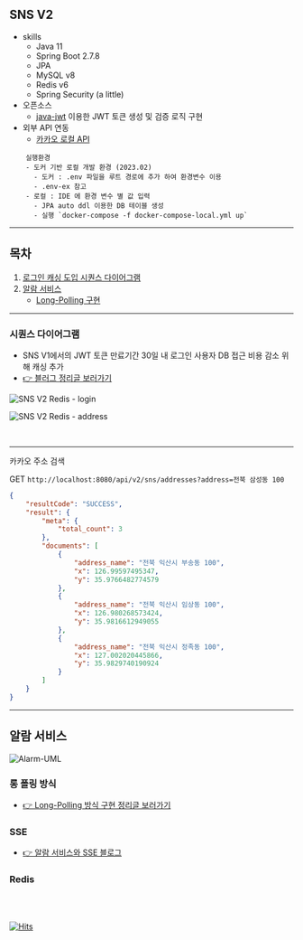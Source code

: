 ## SNS V2

- skills
    - Java 11
    - Spring Boot 2.7.8
    - JPA
    - MySQL v8
    - Redis v6
    - Spring Security (a little)
- 오픈소스
    - [java-jwt](https://github.com/auth0/java-jwt) 이용한 JWT 토큰 생성 및 검증 로직 구현
- 외부 API 연동
    - [카카오 로컬 API](https://developers.kakao.com/docs/latest/ko/local/dev-guide)

```
    실행환경
    - 도커 기반 로컬 개발 환경 (2023.02)
      - 도커 : .env 파일을 루트 경로에 추가 하여 환경변수 이용
      - .env-ex 참고
    - 로컬 : IDE 에 환경 변수 별 값 입력
      - JPA auto ddl 이용한 DB 테이블 생성
      - 실행 `docker-compose -f docker-compose-local.yml up`

```

---

## 목차

1. [로그인 캐싱 도입 시퀀스 다이어그램](#시퀀스-다이어그램)
2. [알람 서비스](#알람-서비스)
    - [Long-Polling 구현](#롱-폴링-방식)

---

### 시퀀스 다이어그램

- SNS V1에서의 JWT 토큰 만료기간 30일 내 로그인 사용자 DB 접근 비용 감소 위해 캐싱 추가
- [👉 블러그 정리글 보러가기](https://velog.io/@sally_devv/JWT-%ED%86%A0%ED%81%B0%EB%A7%8C-%EC%9D%B4%EC%9A%A9%ED%95%B4%EB%B3%B4%EB%A0%A4-%ED%95%9C-%EB%A1%9C%EA%B7%B8%EC%9D%B8)

![SNS V2 Redis - login](https://user-images.githubusercontent.com/96989782/217999145-44583dee-65be-4bdd-82e6-966fc2e6174e.png)

![SNS V2 Redis - address](https://user-images.githubusercontent.com/96989782/217998936-ba851f15-2a68-453e-aaaa-b9befdff5614.png)


<br>

---

카카오 주소 검색

GET `http://localhost:8080/api/v2/sns/addresses?address=전북 삼성동 100`

``` json
{
    "resultCode": "SUCCESS",
    "result": {
        "meta": {
            "total_count": 3
        },
        "documents": [
            {
                "address_name": "전북 익산시 부송동 100",
                "x": 126.99597495347,
                "y": 35.9766482774579
            },
            {
                "address_name": "전북 익산시 임상동 100",
                "x": 126.980268573424,
                "y": 35.9816612949055
            },
            {
                "address_name": "전북 익산시 정족동 100",
                "x": 127.002020445866,
                "y": 35.9829740190924
            }
        ]
    }
}
```

---

## 알람 서비스

![Alarm-UML](https://user-images.githubusercontent.com/96989782/225799166-2e7b3aec-d783-4f72-8eb7-663d16ea7a51.png)

### 롱 폴링 방식

- [👉 Long-Polling 방식 구현 정리글 보러가기](https://velog.io/@sally_devv/%EC%95%8C%EB%9E%8C-%EC%84%9C%EB%B9%84%EC%8A%A4-LongPolling%EC%9C%BC%EB%A1%9C-%EA%B5%AC%ED%98%84%ED%95%98%EB%A9%B0)

### SSE

- [👉 알람 서비스와 SSE 블로그](https://velog.io/@sally_devv/%EC%95%8C%EB%9E%8C-%EC%84%9C%EB%B9%84%EC%8A%A4%EC%99%80-SSE)

### Redis

<br>
<br>

[![Hits](https://hits.seeyoufarm.com/api/count/incr/badge.svg?url=https%3A%2F%2Fgithub.com%2Fgjbae1212%2Fhit-counter)](https://hits.seeyoufarm.com)                    

